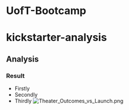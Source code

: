 # UofT-Bootcamp
# kickstarter-analysis
## Analysis
### Result
* Firstly
* Secondly
* Thirdly
![Theater_Outcomes_vs_Launch.png](C:\Users\tifar\OneDrive\Desktop\Data_analytics_bootcamp_2022.Theater_Outcomes_vs_Launch.png)
